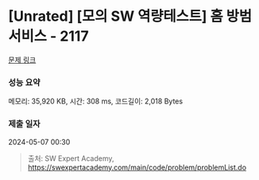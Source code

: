 # [Unrated] [모의 SW 역량테스트] 홈 방범 서비스 - 2117 

[문제 링크](https://swexpertacademy.com/main/code/problem/problemDetail.do?contestProbId=AV5V61LqAf8DFAWu) 

### 성능 요약

메모리: 35,920 KB, 시간: 308 ms, 코드길이: 2,018 Bytes

### 제출 일자

2024-05-07 00:30



> 출처: SW Expert Academy, https://swexpertacademy.com/main/code/problem/problemList.do